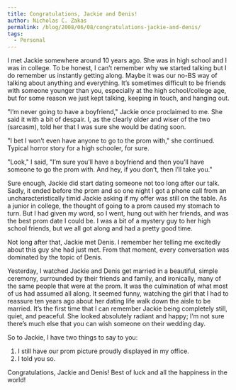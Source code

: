 ```yaml
---
title: Congratulations, Jackie and Denis!
author: Nicholas C. Zakas
permalink: /blog/2008/06/08/congratulations-jackie-and-denis/
tags:
  - Personal
---
```

I met Jackie somewhere around 10 years ago. She was in high school and I was in college. To be honest, I can&#8217;t remember why we started talking but I do remember us instantly getting along. Maybe it was our no-BS way of talking about anything and everything. It&#8217;s sometimes difficult to be friends with someone younger than you, especially at the high school/college age, but for some reason we just kept talking, keeping in touch, and hanging out.

"I&#8217;m never going to have a boyfriend," Jackie once proclaimed to me. She said it with a bit of despair. I, as the clearly older and wiser of the two (sarcasm), told her that I was sure she would be dating soon.

"I bet I won&#8217;t even have anyone to go to the prom with," she continued. Typical horror story for a high schooler, for sure.

"Look," I said, "I&#8217;m sure you&#8217;ll have a boyfriend and then you&#8217;ll have someone to go the prom with. And hey, if you don&#8217;t, then I&#8217;ll take you."

Sure enough, Jackie did start dating someone not too long after our talk. Sadly, it ended before the prom and so one night I got a phone call from an uncharacteristically timid Jackie asking if my offer was still on the table. As a junior in college, the thought of going to a prom caused my stomach to turn. But I had given my word, so I went, hung out with her friends, and was the best prom date I could be. I was a bit of a mystery guy to her high school friends, but we all got along and had a pretty good time.

Not long after that, Jackie met Denis. I remember her telling me excitedly about this guy she had just met. From that moment, every conversation was dominated by the topic of Denis.

Yesterday, I watched Jackie and Denis get married in a beautiful, simple ceremony, surrounded by their friends and family, and ironically, many of the same people that were at the prom. It was the culmination of what most of us had assumed all along. It seemed funny, watching the girl that I had to reassure ten years ago about her dating life walk down the aisle to be married. It&#8217;s the first time that I can remember Jackie being completely still, quiet, and peaceful. She looked absolutely radiant and happy; I&#8217;m not sure there&#8217;s much else that you can wish someone on their wedding day.

So to Jackie, I have two things to say to you:

  1. I still have our prom picture proudly displayed in my office.
  2. I told you so.

Congratulations, Jackie and Denis! Best of luck and all the happiness in the world!
